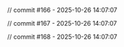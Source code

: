 
// commit #166 - 2025-10-26 14:07:07

// commit #167 - 2025-10-26 14:07:07

// commit #168 - 2025-10-26 14:07:07
